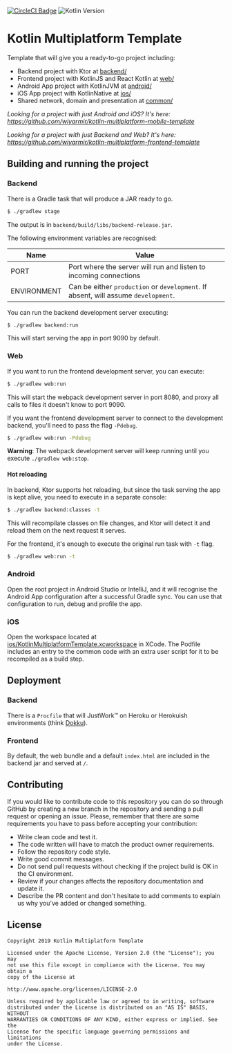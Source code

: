 [![CircleCI Badge](https://circleci.com/gh/wiyarmir/kotlin-multiplatform-template.svg?style=svg)](https://circleci.com/gh/wiyarmir/kotlin-multiplatform-template)
![Kotlin Version](https://img.shields.io/badge/kotlin-v1.3.60-F88909?style=flat&logo=kotlin)

# Kotlin Multiplatform Template

Template that will give you a ready-to-go project including:

- Backend project with Ktor at [backend/](/backend)
- Frontend project with KotlinJS and React Kotlin at [web/](/web)
- Android App project with KotlinJVM at [android/](/android)
- iOS App project with KotlinNative at [ios/](/ios)
- Shared network, domain and presentation at [common/](/common)

*Looking for a project with just Android and iOS? It's here: https://github.com/wiyarmir/kotlin-multiplatform-mobile-template*

*Looking for a project with just Backend and Web? It's here: https://github.com/wiyarmir/kotlin-multiplatform-frontend-template*

## Building and running the project

### Backend

There is a Gradle task that will produce a JAR ready to go.

```bash
$ ./gradlew stage
```

The output is in `backend/build/libs/backend-release.jar`.

The following environment variables are recognised:

| Name | Value |
|------|-------|
| PORT | Port where the server will run and listen to incoming connections |
| ENVIRONMENT | Can be either `production` or `development`. If absent, will assume `development`. |

You can run the backend development server executing:

```bash
$ ./gradlew backend:run
```

This will start serving the app in port 9090 by default. 

### Web

If you want to run the frontend development server, you can execute:

```bash
$ ./gradlew web:run
```

This will start the webpack development server in port 8080, and proxy all calls to files it doesn't know to port 9090.

If you want the frontend development server to connect to the development backend, you'll need to pass the flag `-Pdebug`.

```bash
$ ./gradlew web:run -Pdebug
```

**Warning**: The webpack development server will keep running until you execute `./gradlew web:stop`.

#### Hot reloading

In backend, Ktor supports hot reloading, but since the task serving the app is kept alive, you need to execute in a separate console:

```bash
$ ./gradlew backend:classes -t
```

This will recompilate classes on file changes, and Ktor will detect it and reload them on the next request it serves.

For the frontend, it's enough to execute the original run task with `-t` flag.

```bash
$ ./gradlew web:run -t
```

### Android

Open the root project in Android Studio or IntelliJ, and it will recognise the Android App configuration after a
successful Gradle sync. You can use that configuration to run, debug and profile the app.

### iOS

Open the workspace located at [ios/KotlinMultiplatformTemplate.xcworkspace](/ios/KotlinMultiplatformTemplate.xcworkspace) 
in XCode. The Podfile includes an entry to the common code with an extra user script for it to be recompiled as a build 
step.

## Deployment

### Backend

There is a `Procfile` that will JustWork™️ on Heroku or Herokuish environments (think [Dokku](https://github.com/dokku/dokku)).

### Frontend

By default, the web bundle and a default `index.html` are included in the backend jar and served at `/`.

## Contributing

If you would like to contribute code to this repository you can do so through GitHub by creating a new branch in the repository and sending a pull request or opening an issue. Please, remember that there are some requirements you have to pass before accepting your contribution:

* Write clean code and test it.
* The code written will have to match the product owner requirements.
* Follow the repository code style.
* Write good commit messages.
* Do not send pull requests without checking if the project build is OK in the CI environment.
* Review if your changes affects the repository documentation and update it.
* Describe the PR content and don't hesitate to add comments to explain us why you've added or changed something.

## License

    Copyright 2019 Kotlin Multiplatform Template

    Licensed under the Apache License, Version 2.0 (the "License"); you may 
    not use this file except in compliance with the License. You may obtain a 
    copy of the License at

    http://www.apache.org/licenses/LICENSE-2.0

    Unless required by applicable law or agreed to in writing, software 
    distributed under the License is distributed on an "AS IS" BASIS, WITHOUT 
    WARRANTIES OR CONDITIONS OF ANY KIND, either express or implied. See the 
    License for the specific language governing permissions and limitations 
    under the License.
